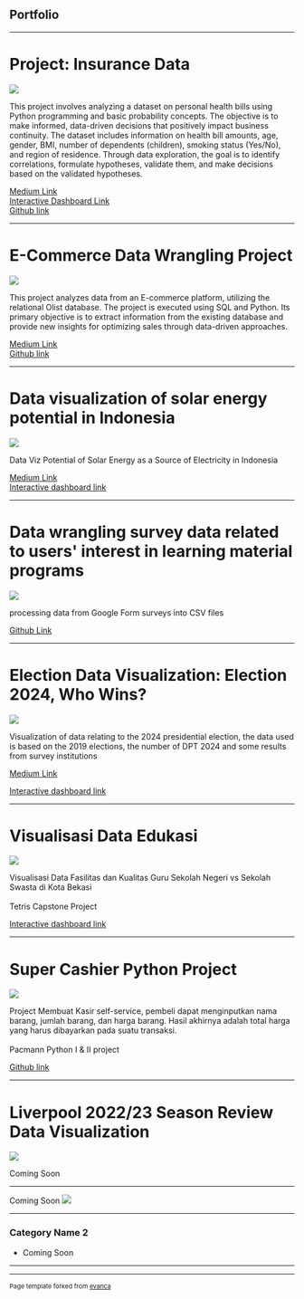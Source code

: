## Portfolio

---
# Project: Insurance Data
<img src="https://github.com/syahruaru/syahruaru.github.io/blob/master/images/Dashboard-Probability.png?raw=true"/>
  
  This project involves analyzing a dataset on personal health bills using Python programming and basic probability concepts.
  The objective is to make informed, data-driven decisions that positively impact business continuity.
  The dataset includes information on health bill amounts, age, gender, BMI, number of dependents (children), smoking status (Yes/No), and region of residence.
  Through data exploration, the goal is to identify correlations, formulate hypotheses, validate them, and make decisions based on the validated hypotheses.
  
   <a href="https://medium.com/@aruromadhon/probability-project-insurance-data-7fd4b8223a18">Medium Link</a>  
   <a href="https://public.tableau.com/views/ProbabilityProjectDashboard/Dashboard1?:language=en-US&:display_count=n&:origin=viz_share_link">Interactive Dashboard Link</a>  
   <a href="https://github.com/syahruaru/Probability-Project">Github link</a>
   
---
# E-Commerce Data Wrangling Project
<img src="https://github.com/syahruaru/syahruaru.github.io/blob/master/images/Thumbnail%20Data%20Wrangling.jpg?raw=true"/>
  
  This project analyzes data from an E-commerce platform, utilizing the relational Olist database. The project is executed using SQL and Python. Its primary 
  objective is to extract information from the existing database and provide new insights for optimizing sales through data-driven approaches.
  
   <a href="https://medium.com/@aruromadhon/e-commerce-data-wrangling-project-b055e3c1d026">Medium Link</a>  
   <a href="https://github.com/syahruaru/Data-Wrangling-Project">Github link</a>

---
# Data visualization of solar energy potential in Indonesia
<img src="https://github.com/syahruaru/syahruaru.github.io/blob/master/images/dashboard%200.png?raw=true"/>
  
  Data Viz Potential of Solar Energy as a Source of Electricity in Indonesia
  
   <a href="https://medium.com/@aruromadhon/potensi-energi-surya-sebagai-sumber-listrik-di-indonesia-99de486c71f6">Medium Link</a>  
   <a href="https://public.tableau.com/views/EBTProject-Dashboard/Story1?:language=en-US&:display_count=n&:origin=viz_share_link">Interactive dashboard link</a> 
   
---
# Data wrangling survey data related to users' interest in learning material programs
<img src="https://github.com/syahruaru/syahruaru.github.io/blob/master/images/pic.jpg?raw=true"/>
  
  processing data from Google Form surveys into CSV files
  
   <a href="https://github.com/syahruaru/Mini-Project">Github Link </a>  
   
---
# Election Data Visualization: Election 2024, Who Wins?
<img src="https://github.com/syahruaru/syahruaru.github.io/blob/master/images/Visualisasi%20Data.png?raw=true"/>
  
  Visualization of data relating to the 2024 presidential election, the data used is based on the 2019 elections, 
  the number of DPT 2024 and some results from survey institutions
  
   <a href="https://medium.com/@aruromadhon/pilpres-2024-siapa-unggul-1d56ab6004d6">Medium Link </a>
   
   <a href="https://public.tableau.com/views/ProjectPemilu/VisualisasiData?:language=en-US&:display_count=n&:origin=viz_share_link">Interactive dashboard link</a> 
   
---
# Visualisasi Data Edukasi
<img src="https://github.com/syahruaru/syahruaru.github.io/blob/master/images/project1.jpg?raw=true"/>

  Visualisasi Data Fasilitas dan Kualitas Guru Sekolah Negeri vs Sekolah Swasta di Kota Bekasi
  <br><br>
  Tetris Capstone Project 
  
   <a href="https://syahruaru-capstone-project-edu-capstone-project-edu-nnsc05.streamlit.app/">Interactive dashboard link</a> 
   
---
# Super Cashier Python Project
<img src="https://github.com/syahruaru/SuperCashier-PacmannPythonProject/blob/main/img/Flowchart.jpg?raw=true"/>

  Project Membuat Kasir self-service, pembeli dapat menginputkan nama barang, jumlah barang, dan harga barang. Hasil akhirnya adalah total harga yang harus 
  dibayarkan pada suatu transaksi.
  <br><br>
  Pacmann Python I & II project
  
   <a href="https://github.com/syahruaru/SuperCashier-PacmannPythonProject">Github link</a> 
   
---
# Liverpool 2022/23 Season Review Data Visualization
<img src="https://github.com/syahruaru/syahruaru.github.io/blob/master/images/project2.jpg?raw=true"/>

Coming Soon

---
Coming Soon
<img src="https://github.com/syahruaru/syahruaru.github.io/blob/master/images/Updated%20Soon.jpg?raw=true"/>

---


### Category Name 2

- Coming Soon

---




---
<p style="font-size:11px">Page template forked from <a href="https://github.com/evanca/quick-portfolio">evanca</a></p>
<!-- Remove above link if you don't want to attibute -->
